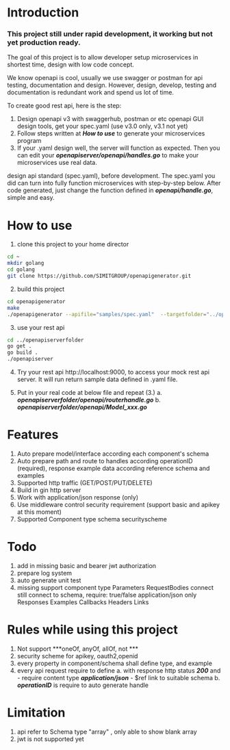 # Introduction
### This project still under rapid development, it working but not yet production ready.

The goal of this project is to allow developer setup microservices in shortest time, design with low code concept. 

We know openapi is cool, usually we use swagger or postman for api testing, documentation and design. However, design, develop, testing and documentation is redundant work and spend us lot of time.

To create good rest api, here is the step:
1. Design openapi v3 with swaggerhub, postman or etc openapi GUI design tools, get your spec.yaml (use v3.0 only, v3.1 not yet)
2. Follow steps written at ***How to use*** to generate your microservices program
3. If your .yaml design well, the server will function as expected. Then you can edit your ***openapiserver/openapi/handles.go*** to make your microservices use real data.


 design api standard (spec.yaml), before development. The spec.yaml you did can turn into fully function microservices with step-by-step below. After code generated, just change the function defined in ***openapi/handle.go***, simple and easy.


# How to use
1. clone this project to your home director
```bash
cd ~
mkdir golang
cd golang
git clone https://github.com/SIMITGROUP/openapigenerator.git
```
2. build this project
```bash
cd openapigenerator
make
./openapigenerator --apifile="samples/spec.yaml"  --targetfolder="../openapiserverfolder" --projectname="openapiserver" --listen=":9000" --lang="go"
```

3. use your rest api
```bash
cd ../openapiserverfolder
go get .
go build . 
./openapiserver
```

4. Try your rest api http://localhost:9000, to access your mock rest api server. It will run return sample data defined in .yaml file.

5. Put in your real code at below file and repeat (3.)
    a.  ***openapiserverfolder/openapi/routerhandle.go***
    b.  ***openapiserverfolder/openapi/Model_xxx.go***


# Features
1. Auto prepare model/interface according each component's schema
2. Auto prepare path and route to handles according operationID (required), response example data according reference schema and examples
3. Supported http traffic (GET/POST/PUT/DELETE)
4. Build in gin http server
5. Work with application/json response (only)
6. Use middleware control security requirement (support basic and apikey at this moment)
7. Supported Component type
    schema
    securityscheme


# Todo
1. add in missing basic and bearer jwt authorization
2. prepare log system
3. auto generate unit test
4. missing support component type
    Parameters
    RequestBodies
        connect still connect to schema, 
            require: true/false
            application/json only
    Responses
    Examples
    Callbacks
    Headers
    Links

# Rules while using this project
1. Not support  ***oneOf, anyOf, allOf, not ***
2. security scheme for apikey, oauth2,openid
3. every property in component/schema shall define type, and example
4. every api request require to define
    a. with response http status ***200*** and
            - require content type ***application/json***
            - $ref link to suitable schema
    b. ***operationID*** is require to auto generate handle

# Limitation
1. api refer to Schema type "array" , only able to show blank array
2. jwt is not supported yet